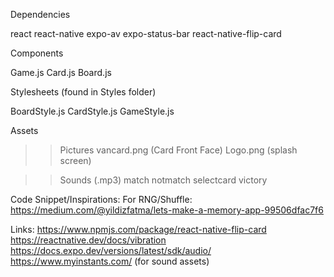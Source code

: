 Dependencies 

react
react-native
expo-av
expo-status-bar
react-native-flip-card

Components 

Game.js
Card.js
Board.js

Stylesheets (found in Styles folder)

BoardStyle.js
CardStyle.js
GameStyle.js

Assets 

>>Pictures 
vancard.png (Card Front Face)
Logo.png (splash screen)

>> Sounds (.mp3)
match
notmatch
selectcard
victory

Code Snippet/Inspirations:
For RNG/Shuffle: 
https://medium.com/@yildizfatma/lets-make-a-memory-app-99506dfac7f6

Links: 
https://www.npmjs.com/package/react-native-flip-card
https://reactnative.dev/docs/vibration
https://docs.expo.dev/versions/latest/sdk/audio/
https://www.myinstants.com/ (for sound assets)

